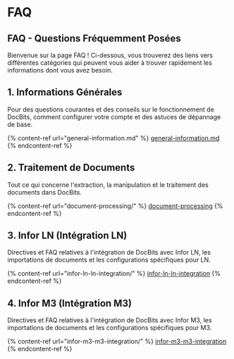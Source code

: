 # FAQ

## FAQ - Questions Fréquemment Posées

Bienvenue sur la page FAQ ! Ci-dessous, vous trouverez des liens vers différentes catégories qui peuvent vous aider à trouver rapidement les informations dont vous avez besoin.

## **1. Informations Générales**

Pour des questions courantes et des conseils sur le fonctionnement de DocBits, comment configurer votre compte et des astuces de dépannage de base.

{% content-ref url="general-information.md" %}
[general-information.md](general-information.md)
{% endcontent-ref %}

## **2. Traitement de Documents**

Tout ce qui concerne l'extraction, la manipulation et le traitement des documents dans DocBits.

{% content-ref url="document-processing/" %}
[document-processing](document-processing/)
{% endcontent-ref %}

## **3. Infor LN (Intégration LN)**

Directives et FAQ relatives à l'intégration de DocBits avec Infor LN, les importations de documents et les configurations spécifiques pour LN.

{% content-ref url="infor-ln-ln-integration/" %}
[infor-ln-ln-integration](infor-ln-ln-integration/)
{% endcontent-ref %}

## **4. Infor M3 (Intégration M3)**

Directives et FAQ relatives à l'intégration de DocBits avec Infor M3, les importations de documents et les configurations spécifiques pour M3.

{% content-ref url="infor-m3-m3-integration/" %}
[infor-m3-m3-integration](infor-m3-m3-integration/)
{% endcontent-ref %}

